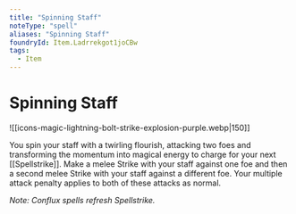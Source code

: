 ```yaml
---
title: "Spinning Staff"
noteType: "spell"
aliases: "Spinning Staff"
foundryId: Item.Ladrrekgot1joCBw
tags:
  - Item
---
```


# Spinning Staff
![[icons-magic-lightning-bolt-strike-explosion-purple.webp|150]]

You spin your staff with a twirling flourish, attacking two foes and transforming the momentum into magical energy to charge for your next [[Spellstrike]]. Make a melee Strike with your staff against one foe and then a second melee Strike with your staff against a different foe. Your multiple attack penalty applies to both of these attacks as normal.

_Note: Conflux spells refresh Spellstrike._
